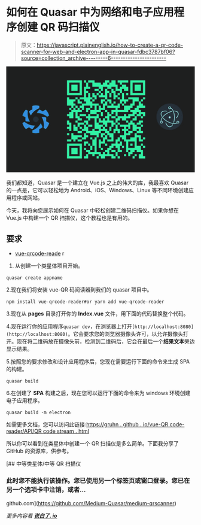 # 如何在 Quasar 中为网络和电子应用程序创建 QR 码扫描仪

> 原文：<https://javascript.plainenglish.io/how-to-create-a-qr-code-scanner-for-web-and-electron-app-in-quasar-fdbc3787bf06?source=collection_archive---------6----------------------->

![](img/408592d9065b42b2821eb3a3fd1989d6.png)

我们都知道，Quasar 是一个建立在 Vue.js 之上的伟大的库，我最喜欢 Quasar 的一点是，它可以轻松地为 Android、iOS、Windows、Linux 等不同环境创建应用程序或网站。

今天，我将向您展示如何在 Quasar 中轻松创建二维码扫描仪。如果你想在 Vue.js 中构建一个 QR 扫描仪，这个教程也是有用的。

## 要求

*   [vue-qrcode-reade](https://www.npmjs.com/package/vue-qrcode-reader) r

1.  从创建一个类星体项目开始。

```
quasar create appname
```

2.现在我们将安装 vue-QR 码阅读器到我们的 quasar 项目中。

```
npm install vue-qrcode-reader#or yarn add vue-qrcode-reader
```

3.现在从 **pages** 目录打开你的 **Index.vue** 文件，用下面的代码替换整个代码。

4.现在运行你的应用程序`quasar dev`，在浏览器上打开`[http://localhost:8080](http://localhost:8080)`。它会要求您的浏览器摄像头许可，以允许摄像头打开。现在将二维码放在摄像头前，检测到二维码后，它会在最后一个**结果文本**旁边显示结果。

5.按照您的要求修改和设计应用程序后，您现在需要运行下面的命令来生成 SPA 的构建。

```
quasar build
```

6.在创建了 **SPA** 构建之后，现在您可以运行下面的命令来为 windows 环境创建电子应用程序。

```
quasar build -m electron
```

如需更多文档，您可以访问此链接:[https://gruhn . github . io/vue-QR code-reader/API/QR code stream . html](https://gruhn.github.io/vue-qrcode-reader/api/QrcodeStream.html)

所以你可以看到在类星体中创建一个 QR 扫描仪是多么简单。下面我分享了 GitHub 的资源库，供参考。

[](https://github.com/Medium-Quasar/medium-qrscanner) [## 中等类星体/中等 QR 扫描仪

### 此时您不能执行该操作。您已使用另一个标签页或窗口登录。您已在另一个选项卡中注销，或者…

github.com](https://github.com/Medium-Quasar/medium-qrscanner) 

*更多内容看* [***说白了. io***](http://plainenglish.io/)